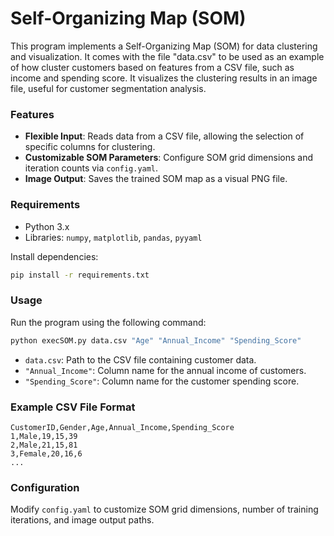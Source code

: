 

# Self-Organizing Map (SOM)

This program implements a Self-Organizing Map (SOM) for data clustering and visualization.
It comes with the file "data.csv" to be used as an example of how cluster customers based on features from a CSV file, such as income and spending score. It visualizes the clustering results in an image file, useful for customer segmentation analysis.

### Features
- **Flexible Input**: Reads data from a CSV file, allowing the selection of specific columns for clustering.
- **Customizable SOM Parameters**: Configure SOM grid dimensions and iteration counts via `config.yaml`.
- **Image Output**: Saves the trained SOM map as a visual PNG file.

### Requirements
- Python 3.x
- Libraries: `numpy`, `matplotlib`, `pandas`, `pyyaml`

Install dependencies:
```bash
pip install -r requirements.txt
```

### Usage

Run the program using the following command:
```bash
python execSOM.py data.csv "Age" "Annual_Income" "Spending_Score" 
```

- `data.csv`: Path to the CSV file containing customer data.
- `"Annual_Income"`: Column name for the annual income of customers.
- `"Spending_Score"`: Column name for the customer spending score.

### Example CSV File Format

```csv
CustomerID,Gender,Age,Annual_Income,Spending_Score
1,Male,19,15,39
2,Male,21,15,81
3,Female,20,16,6
...
```

### Configuration

Modify `config.yaml` to customize SOM grid dimensions, number of training iterations, and image output paths.


